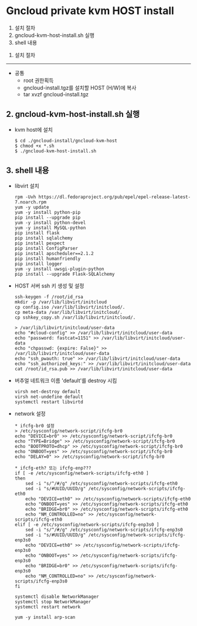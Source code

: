 # Gncloud private kvm HOST install

1. 설치 절차
2. gncloud-kvm-host-install.sh 실행
3. shell 내용

<span></span>
1. 설치 절차
------------

- 공통 
    - root 권한획득
    - gncloud-install.tgz를 설치할 HOST (H/W)에 복사
    - tar xvzf gncloud-install.tgz

<span></span>
2. gncloud-kvm-host-install.sh 실행
--------------------------------------

- kvm host에 설치
    ```
    $ cd ./gncloud-install/gncloud-kvm-host
    $ chmod +x *.sh
    $ ./gncloud-kvm-host-install.sh
    ```

<span></span>
3. shell 내용
-------------

- libvirt 설치  

    ```
    rpm -Uvh https://dl.fedoraproject.org/pub/epel/epel-release-latest-7.noarch.rpm
    yum -y update
    yum -y install python-pip
    pip install --upgrade pip
    yum -y install python-devel
    yum -y install MySQL-python
    pip install flask
    pip install sqlalchemy
    pip install pexpect
    pip install ConfigParser
    pip install apscheduler==2.1.2
    pip install humanfriendly
    pip install logger
    yum -y install uwsgi-plugin-python
    pip install --upgrade Flask-SQLAlchemy
    ```

- HOST 서버 ssh 키 생성 및 설정

    ```
    ssh-keygen -f /root/id_rsa
    mkdir -p /var/lib/libvirt/initcloud
    cp config.iso /var/lib/libvirt/initcloud/.
    cp meta-data /var/lib/libvirt/initcloud/.
    cp sshkey_copy.sh /var/lib/libvirt/initcloud/.

    > /var/lib/libvirt/initcloud/user-data
    echo "#cloud-config" >> /var/lib/libvirt/initcloud/user-data
    echo "password: fastcat=1151" >> /var/lib/libvirt/initcloud/user-data
    echo "chpasswd: {expire: False}" >> /var/lib/libvirt/initcloud/user-data
    echo "ssh_pwauth: true" >> /var/lib/libvirt/initcloud/user-data
    echo "ssh_authorized_keys:" >> /var/lib/libvirt/initcloud/user-data
    cat /root/id_rsa.pub >> /var/lib/libvirt/initcloud/user-data
    ```

- 버추얼 네트워크 이름 'default'를 destroy 시킴

    ```
    virsh net-destroy default
    virsh net-undefine default
    systemctl restart libvirtd
    ```

- network 설정

    ```
    * ifcfg-br0 설정
    > /etc/sysconfig/network-script/ifcfg-br0
    echo "DEVICE=br0" >> /etc/sysconfig/network-script/ifcfg-br0
    echo "TYPE=Bridge" >> /etc/sysconfig/network-script/ifcfg-br0
    echo "BOOTPROTO=dhcp" >> /etc/sysconfig/network-script/ifcfg-br0
    echo "ONBOOT=yes" >> /etc/sysconfig/network-script/ifcfg-br0
    echo "DELAY=0" >> /etc/sysconfig/network-script/ifcfg-br0

    * ifcfg-eth? 또는 ifcfg-enp???
    if [ -e /etc/sysconfig/network-scripts/ifcfg-eth0 ]
    then
	    sed -i "s/^/#/g" /etc/sysconfig/network-scripts/ifcfg-eth0
	    sed -i "s/#UUID/UUID/g" /etc/sysconfig/network-scripts/ifcfg-eth0
	    echo "DEVICE=eth0" >> /etc/sysconfig/network-scripts/ifcfg-eth0
	    echo "ONBOOT=yes" >> /etc/sysconfig/network-scripts/ifcfg-eth0
	    echo "BRIDGE=br0" >> /etc/sysconfig/network-scripts/ifcfg-eth0
	    echo "NM_CONTROLLED=no" >> /etc/sysconfig/network-scripts/ifcfg-eth0
    elif [ -e /etc/sysconfig/network-scripts/ifcfg-enp3s0 ]
    	sed -i "s/^/#/g" /etc/sysconfig/network-scripts/ifcfg-enp3s0
    	sed -i "s/#UUID/UUID/g" /etc/sysconfig/network-scripts/ifcfg-enp3s0
    	echo "DEVICE=eth0" >> /etc/sysconfig/network-scripts/ifcfg-enp3s0
    	echo "ONBOOT=yes" >> /etc/sysconfig/network-scripts/ifcfg-enp3s0
    	echo "BRIDGE=br0" >> /etc/sysconfig/network-scripts/ifcfg-enp3s0
    	echo "NM_CONTROLLED=no" >> /etc/sysconfig/network-scripts/ifcfg-enp3s0
    fi

    systemctl disable NetworkManager
    systemctl stop NetworkManager
    systemctl restart network

    yum -y install arp-scan
    ```

